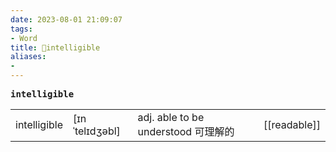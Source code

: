 ```yaml
---
date: 2023-08-01 21:09:07
tags: 
- Word
title: 📖intelligible
aliases: 
- 
---
```


<pre><strong>intelligible</strong></pre>
|   |   |   |   |
|---|---|---|---|
|intelligible|[ɪnˈtelɪdʒəbl]|adj. able to be understood 可理解的|[[readable]]|
